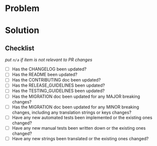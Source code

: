 # Problem

# Solution

## Checklist

_put `n/a` if item is not relevant to PR changes_

- [ ] Has the CHANGELOG been updated?
- [ ] Has the README been updated?
- [ ] Has the CONTRIBUTING doc been updated?
- [ ] Has the RELEASE_GUIDELINES been updated?
- [ ] Has the TESTING_GUIDELINES been updated?
- [ ] Has the MIGRATION doc been updated for any MAJOR breaking changes?
- [ ] Has the MIGRATION doc been updated for any MINOR breaking changes, including any translation strings or keys changes?
- [ ] Have any new automated tests been implemented or the existing ones changed?
- [ ] Have any new manual tests been written down or the existing ones changed?
- [ ] Have any new strings been translated or the existing ones changed?
